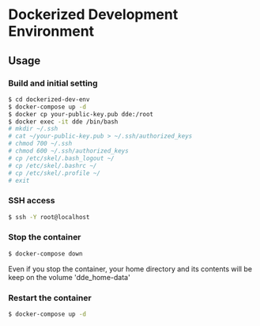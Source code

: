 # Dockerized Development Environment

## Usage

### Build and initial setting
```sh
$ cd dockerized-dev-env
$ docker-compose up -d
$ docker cp your-public-key.pub dde:/root
$ docker exec -it dde /bin/bash
# mkdir ~/.ssh
# cat ~/your-public-key.pub > ~/.ssh/authorized_keys
# chmod 700 ~/.ssh
# chmod 600 ~/.ssh/authorized_keys
# cp /etc/skel/.bash_logout ~/
# cp /etc/skel/.bashrc ~/
# cp /etc/skel/.profile ~/
# exit
```

### SSH access
```sh
$ ssh -Y root@localhost
```

### Stop the container
```sh
$ docker-compose down
```
Even if you stop the container, your home directory and its contents will be keep on the volume 'dde_home-data'

### Restart the container
```sh
$ docker-compose up -d
```
